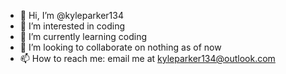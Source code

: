 - 👋 Hi, I’m @kyleparker134
- 👀 I’m interested in coding
- 🌱 I’m currently learning coding
- 💞️ I’m looking to collaborate on nothing as of now
- 📫 How to reach me: email me at kyleparker134@outlook.com

<!---
kyleparker134/kyleparker134 is a ✨ special ✨ repository because its `README.md` (this file) appears on your GitHub profile.
You can click the Preview link to take a look at your changes.
--->
